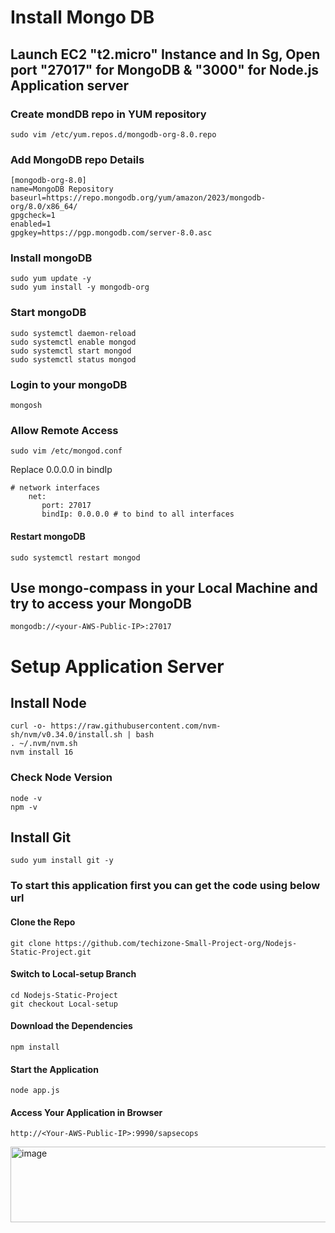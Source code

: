 # Install Mongo DB
## Launch EC2 "t2.micro" Instance and In Sg, Open port "27017" for MongoDB & "3000" for Node.js Application server
### Create mondDB repo in YUM repository
```
sudo vim /etc/yum.repos.d/mongodb-org-8.0.repo
```
### Add MongoDB repo Details 
```
[mongodb-org-8.0]
name=MongoDB Repository
baseurl=https://repo.mongodb.org/yum/amazon/2023/mongodb-org/8.0/x86_64/
gpgcheck=1
enabled=1
gpgkey=https://pgp.mongodb.com/server-8.0.asc
```
### Install mongoDB
```
sudo yum update -y
sudo yum install -y mongodb-org
```
### Start mongoDB
```
sudo systemctl daemon-reload
sudo systemctl enable mongod
sudo systemctl start mongod
sudo systemctl status mongod
```
### Login to your mongoDB
```
mongosh
```
### Allow Remote Access
```
sudo vim /etc/mongod.conf
```
Replace 0.0.0.0 in bindIp
```
# network interfaces 
    net:   
       port: 27017   
       bindIp: 0.0.0.0 # to bind to all interfaces
```
#### Restart mongoDB
```
sudo systemctl restart mongod
```

## Use mongo-compass in your Local Machine and try to access your MongoDB
```
mongodb://<your-AWS-Public-IP>:27017
```

# Setup Application Server
## Install Node
```
curl -o- https://raw.githubusercontent.com/nvm-sh/nvm/v0.34.0/install.sh | bash
. ~/.nvm/nvm.sh
nvm install 16
```
### Check Node Version
```
node -v
npm -v
```
## Install Git
```
sudo yum install git -y
```
### To start this application first you can get the code using below url
#### Clone the Repo
```
git clone https://github.com/techizone-Small-Project-org/Nodejs-Static-Project.git
```
#### Switch to Local-setup Branch
```
cd Nodejs-Static-Project
git checkout Local-setup
```
#### Download the Dependencies
```
npm install
```
#### Start the Application
```
node app.js
```
#### Access Your Application in Browser
```
http://<Your-AWS-Public-IP>:9990/sapsecops
```

<img width="642" height="121" alt="image" src="https://github.com/user-attachments/assets/8dc5bece-51cb-44fd-bd0f-76db7bcfd3a7" />

